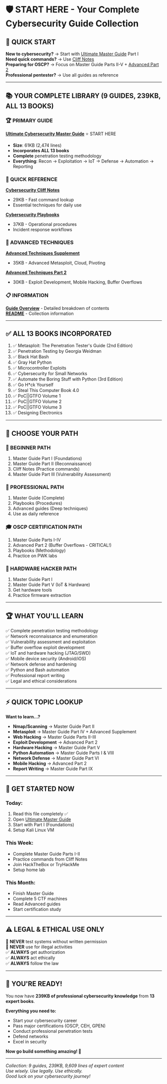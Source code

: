 # 🛡️ START HERE - Your Complete Cybersecurity Guide Collection

## 🎯 QUICK START

**New to cybersecurity?** → Start with [Ultimate Master Guide](ultimate_cybersecurity_master_guide.md) Part I  
**Need quick commands?** → Use [Cliff Notes](cybersecurity_cliff_notes.md)  
**Preparing for OSCP?** → Focus on Master Guide Parts II-V + [Advanced Part 2](advanced_techniques_part2.md)  
**Professional pentester?** → Use all guides as reference

---

## 📚 YOUR COMPLETE LIBRARY (9 GUIDES, 239KB, ALL 13 BOOKS)

### 🏆 PRIMARY GUIDE

**[Ultimate Cybersecurity Master Guide](ultimate_cybersecurity_master_guide.md)** ⭐ START HERE  
- **Size**: 61KB (2,474 lines)
- **Incorporates ALL 13 books**
- **Complete** penetration testing methodology
- **Everything**: Recon → Exploitation → IoT → Defense → Automation → Reporting

### 📖 QUICK REFERENCE

**[Cybersecurity Cliff Notes](cybersecurity_cliff_notes.md)**  
- 29KB - Fast command lookup
- Essential techniques for daily use

**[Cybersecurity Playbooks](cybersecurity_playbooks.md)**  
- 37KB - Operational procedures
- Incident response workflows

### 🚀 ADVANCED TECHNIQUES

**[Advanced Techniques Supplement](advanced_techniques_supplement.md)**  
- 35KB - Advanced Metasploit, Cloud, Pivoting

**[Advanced Techniques Part 2](advanced_techniques_part2.md)**  
- 30KB - Exploit Development, Mobile Hacking, Buffer Overflows

### 📋 INFORMATION

**[Guide Overview](GUIDE_OVERVIEW.md)** - Detailed breakdown of contents  
**[README](README.md)** - Collection information

---

## ✅ ALL 13 BOOKS INCORPORATED

1. ✅ Metasploit: The Penetration Tester's Guide (2nd Edition)
2. ✅ Penetration Testing by Georgia Weidman
3. ✅ Black Hat Bash
4. ✅ Gray Hat Python  
5. ✅ Microcontroller Exploits
6. ✅ Cybersecurity for Small Networks
7. ✅ Automate the Boring Stuff with Python (3rd Edition)
8. ✅ Go H*ck Yourself
9. ✅ Steal This Computer Book 4.0
10. ✅ PoC||GTFO Volume 1
11. ✅ PoC||GTFO Volume 2
12. ✅ PoC||GTFO Volume 3
13. ✅ Designing Electronics

---

## 🎯 CHOOSE YOUR PATH

### 🌱 BEGINNER PATH
1. Master Guide Part I (Foundations)
2. Master Guide Part II (Reconnaissance)
3. Cliff Notes (Practice commands)
4. Master Guide Part III (Vulnerability Assessment)

### 💼 PROFESSIONAL PATH
1. Master Guide (Complete)
2. Playbooks (Procedures)
3. Advanced guides (Deep techniques)
4. Use as daily reference

### 🎓 OSCP CERTIFICATION PATH
1. Master Guide Parts I-IV
2. Advanced Part 2 (Buffer Overflows - CRITICAL!)
3. Playbooks (Methodology)
4. Practice on PWK labs

### 🔧 HARDWARE HACKER PATH
1. Master Guide Part I
2. Master Guide Part V (IoT & Hardware)
3. Get hardware tools
4. Practice firmware extraction

---

## 🏆 WHAT YOU'LL LEARN

✅ Complete penetration testing methodology  
✅ Network reconnaissance and enumeration  
✅ Vulnerability assessment and exploitation  
✅ Buffer overflow exploit development  
✅ IoT and hardware hacking (JTAG/SWD)  
✅ Mobile device security (Android/iOS)  
✅ Network defense and hardening  
✅ Python and Bash automation  
✅ Professional report writing  
✅ Legal and ethical considerations  

---

## ⚡ QUICK TOPIC LOOKUP

**Want to learn...?**
- **Nmap/Scanning** → Master Guide Part II
- **Metasploit** → Master Guide Part IV + Advanced Supplement
- **Web Hacking** → Master Guide Parts II-III
- **Exploit Development** → Advanced Part 2
- **Hardware Hacking** → Master Guide Part V
- **Python Automation** → Master Guide Parts I & VIII
- **Network Defense** → Master Guide Part VI
- **Mobile Hacking** → Advanced Part 2
- **Report Writing** → Master Guide Part IX

---

## 🚀 GET STARTED NOW

### Today:
1. Read this file completely ✅
2. Open [Ultimate Master Guide](ultimate_cybersecurity_master_guide.md)
3. Start with Part I (Foundations)
4. Setup Kali Linux VM

### This Week:
- Complete Master Guide Parts I-II
- Practice commands from Cliff Notes
- Join HackTheBox or TryHackMe
- Setup home lab

### This Month:
- Finish Master Guide
- Complete 5 CTF machines
- Read Advanced guides
- Start certification study

---

## ⚠️ LEGAL & ETHICAL USE ONLY

🚫 **NEVER** test systems without written permission  
🚫 **NEVER** use for illegal activities  
✅ **ALWAYS** get authorization  
✅ **ALWAYS** act ethically  
✅ **ALWAYS** follow the law  

---

## 💪 YOU'RE READY!

You now have **239KB of professional cybersecurity knowledge** from **13 expert books**.

**Everything you need to:**
- Start your cybersecurity career
- Pass major certifications (OSCP, CEH, GPEN)
- Conduct professional penetration tests
- Defend networks
- Excel in security

**Now go build something amazing! 🚀**

---

*Collection: 9 guides, 239KB, 9,609 lines of expert content*  
*Use wisely. Use legally. Use ethically.*  
*Good luck on your cybersecurity journey!*

